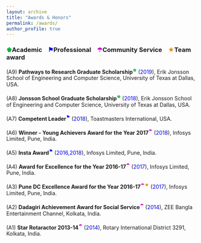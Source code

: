 ```yaml
---
layout: archive
title: "Awards & Honors"
permalink: /awards/
author_profile: true
---
```


### <span style="color: rgb(0, 179, 60);">&#9818;</span>Academic &nbsp;&nbsp; <span style="color: rgb(0, 0, 230);">&#9873;</span>Professional &nbsp;&nbsp; <span style="color: rgb(204, 0, 204);">&#9730;</span>Community Service &nbsp;&nbsp; <span style="color: rgb(230, 138, 0);">&#x2605;</span>Team award 

(A9) <b>Pathways to Research Graduate Scholarship</b><sup><span style="color: rgb(0, 179, 60);">&#9818;</span></sup> (<font color="#0000e6">2019</font>), Erik Jonsson School of Engineering and Computer Science, University of Texas at Dallas, USA.<br>  
(A8) <b>Jonsson School Graduate Scholarship</b><sup><span style="color: rgb(0, 179, 60);">&#9818;</span></sup> (<font color="#0000e6">2018</font>), Erik Jonsson School of Engineering and Computer Science, University of Texas at Dallas, USA.<br>  
(A7) <b>Competent Leader</b><sup><span style="color: rgb(0, 0, 230);">&#9873;</span></sup> (<font color="#0000e6">2018</font>), Toastmasters International, USA.<br>  
(A6) <b>Winner - Young Achievers Award for the Year 2017</b><sup><span style="color: rgb(204, 0, 204);">&#9730;</span></sup> (<font color="#0000e6">2018</font>), Infosys Limited, Pune, India.<br>  
(A5) <b>Insta Award</b><sup><span style="color: rgb(0, 0, 230);">&#9873;</span></sup> (<font color="#0000e6">2016,2018</font>), Infosys Limited, Pune, India.<br>  
(A4) <b>Award for Excellence for the Year 2016-17</b><sup><span style="color: rgb(204, 0, 204);">&#9730;</span></sup> (<font color="#0000e6">2017</font>), Infosys Limited, Pune, India.<br>  
(A3) <b>Pune DC Excellence Award for the Year 2016-17</b><sup><span style="color: rgb(204, 0, 204);">&#9730;</span><span style="color: rgb(230, 138, 0);">&#x2605;</span></sup> (<font color="#0000e6">2017</font>), Infosys Limited, Pune, India.<br>  
(A2) <b>Dadagiri Achievement Award for Social Service</b><sup><span style="color: rgb(204, 0, 204);">&#9730;</span></sup> (<font color="#0000e6">2014</font>),  ZEE Bangla Entertainment Channel, Kolkata, India.<br>  
(A1) <b>Star Rotaractor 2013-14</b><sup><span style="color: rgb(204, 0, 204);">&#9730;</span></sup> (<font color="#0000e6">2014</font>), Rotary International District 3291, Kolkata, India.  


